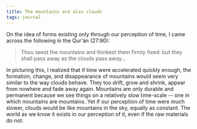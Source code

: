```yaml
---
title: The mountains are also clouds
tags: journal
---
```


On the idea of forms existing only through our perception of time, I
came across the following in the Qur'án (27:90):

> Thou seest the mountains and thinkest them firmly fixed: but they
> shall pass away as the clouds pass away...

In picturing this, I realized that if time were accelerated quickly
enough, the formation, change, and disappearance of mountains would seem
very similar to the way clouds behave.  They too drift, grow and shrink,
appear from nowhere and fade away again.  Mountains are only durable and
permanent because we see things on a relatively slow time-scale -- one
in which mountains are mountains.  Yet if our perception of time were
much slower, clouds would be like mountains in the sky, equally as
constant.  The world as we know it exists in our perception of it, even
if the raw materials do not.


